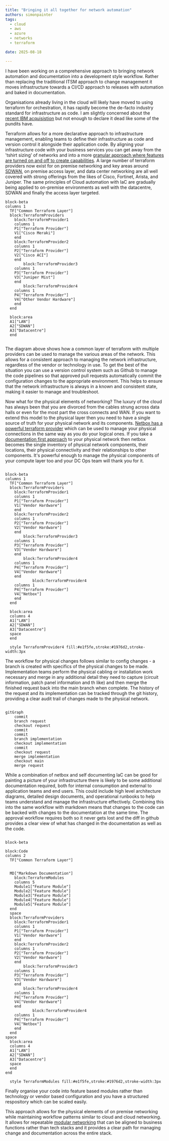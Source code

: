 ```yaml
---
title: "Bringing it all together for network automation"
authors: simonpainter
tags:
  - cloud
  - aws
  - azure
  - networks
  - terraform

date: 2025-08-18

---
```


I have been working on a comprehensive approach to bringing network automation and documentation into a development style workflow. Rather than replacing the traditional ITSM approach to change management it moves infrastructure towards a CI/CD approach to releases with automation and baked in documentation.

<!-- truncate -->

Organisations already living in the cloud will likely have moved to using terraform for orchestration, it has rapidly become the de-facto industry standard for infrastructure as code. I am slightly concerned about the [recent IBM acquisistion](https://newsroom.ibm.com/2025-02-27-ibm-completes-acquisition-of-hashicorp,-creates-comprehensive,-end-to-end-hybrid-cloud-platform) but not enough to declare it dead like some of the pundits have.

Terraform allows for a more declarative approach to infrastructure management, enabling teams to define their infrastructure as code and version control it alongside their application code. By aligning your infrastructure code with your business services you can get away from the 'tshirt sizing' of networks and into a more [granular approach where features are turned on and off to create capabilities](modular-networking.md). A large number of terraform providers now exist for on premise networking and key areas around [SDWAN](sdwan-strategic-step-to-ztna.md), on premise access layer, and data center networking are all well covered with strong offerings from the likes of Cisco, Fortinet, Arista, and Juniper. The same principles of Cloud automation with IaC are gradually being applied to on-premise environments as well with the datacentre, SDWAN and finally the access layer targeted.

```mermaid
block-beta
columns 1
  TF["Common Terraform Layer"]
  block:TerraformProviders
    block:TerraformProvider1
    columns 1
    P1["Terraform Provider"]
	V1["Cisco Meraki"]
	end
    block:TerraformProvider2
    columns 1
    P2["Terraform Provider"]
	V2["Cisco ACI"]
	end
        block:TerraformProvider3
    columns 1
    P3["Terraform Provider"]
	V3["Juniper Mist"]
	end
        block:TerraformProvider4
    columns 1
    P4["Terraform Provider"]
	V4["Other Vendor Hardware"]
	end
  end

  block:area
  A1["LAN"]
  A2["SDWAN"]
  A3["Datacentre"]
  end
  
```

The diagram above shows how a common layer of terraform with multiple providers can be used to manage the various areas of the network. This allows for a consistent approach to managing the network infrastructure, regardless of the vendor or technology in use. To get the best of the situation you can use a version control system such as Github to manage the code pipelines so that approved pull requests automatically commit the configuration changes to the appropriate environment. This helps to ensure that the network infrastructure is always in a known and consistent state, making it easier to manage and troubleshoot.

Now what for the physical elements of networking? The luxury of the cloud has always been that you are divorced from the cables strung across data halls or even for the most part the cross connects and WAN. If you want to extend this model to the physical layer then you need to have a single source of truth for your physical network and its components. [Netbox has a powerful terraform provider](netbox-terraform.md) which can be used to manage your physical connections in the same way as you do your logical ones. If you take a [documentation first approach](documentation-first.md) to your physical network then netbox becomes the single inventory of physical network components, their locations, their physical connectivity and their relationships to other components. It's powerful enough to manage the physical components of your compute layer too and your DC Ops team will thank you for it.

```mermaid

block-beta
columns 1
  TF["Common Terraform Layer"]
  block:TerraformProviders
    block:TerraformProvider1
    columns 1
    P1["Terraform Provider"]
	V1["Vendor Hardware"]
	end
    block:TerraformProvider2
    columns 1
    P2["Terraform Provider"]
	V2["Vendor Hardware"]
	end
        block:TerraformProvider3
    columns 1
    P3["Terraform Provider"]
	V3["Vendor Hardware"]
	end
        block:TerraformProvider4
    columns 1
    P4["Terraform Provider"]
	V4["Vendor Hardware"]
	end
            block:TerraformProvider4
    columns 1
    P4["Terraform Provider"]
	V4["Netbox"]
	end
  end

  block:area
  columns 4
  A1["LAN"]
  A2["SDWAN"]
  A3["Datacentre"]
  space
  end

  style TerraformProvider4 fill:#e1f5fe,stroke:#1976d2,stroke-width:3px

```

The workflow for physical changes follows similar to config changes - a branch is created with specifics of the physical changes to be made. Implementation teams perform the physical cabling or installation work necessary and merge in any additional detail they need to capture (circuit information, patch panel information and th like) and then merge the finished request back into the main branch when complete. The history of the request and its implementation can be tracked through the git history, providing a clear audit trail of changes made to the physical network.

```mermaid

gitGraph
    commit
    branch request
    checkout request
    commit
    commit
    branch implementation
    checkout implementation
    commit
    checkout request
    merge implementation
    checkout main
    merge request

```

While a combination of netbox and self documenting IaC can be good for painting a picture of your infrastructure there is likely to be some additional documentation required, both for internal consumption and external to application teams and end users. This could include high level architecture diagrams, detailed design documents, and operational runbooks to help teams understand and manage the infrastructure effectively. Combining this into the same workflow with markdown means that changes to the code can be backed with changes to the documentation at the same time. The approval workflow requires both so it never gets lost and the diff in github provides a clear view of what has changed in the documentation as well as the code.

```mermaid

block-beta

block:Code
columns 2
  TF["Common Terraform Layer"]

  
  MD["Markdown Documentation"]
    block:TerraformModules
    columns 5
    Module1["Feature Module"]
    Module2["Feature Module"]
    Module3["Feature Module"]
    Module4["Feature Module"]
    Module5["Feature Module"]
  end
  space
  block:TerraformProviders
    block:TerraformProvider1
    columns 1
    P1["Terraform Provider"]
	V1["Vendor Hardware"]
	end
    block:TerraformProvider2
    columns 1
    P2["Terraform Provider"]
	V2["Vendor Hardware"]
	end
        block:TerraformProvider3
    columns 1
    P3["Terraform Provider"]
	V3["Vendor Hardware"]
	end
        block:TerraformProvider4
    columns 1
    P4["Terraform Provider"]
	V4["Vendor Hardware"]
	end
            block:TerraformProvider4
    columns 1
    P4["Terraform Provider"]
	V4["Netbox"]
	end
  end
space
  block:area
  columns 4
  A1["LAN"]
  A2["SDWAN"]
  A3["Datacentre"]
  space  
  end
end

  style TerraformModules fill:#e1f5fe,stroke:#1976d2,stroke-width:3px

```

Finally organise your code into feature based modules rather than technology or vendor based configuration and you have a structured respository which can be scaled easily.

This approach allows for the physical elements of on premise networking while maintaining workflow patterns similar to cloud and cloud networking. It allows for repeatable [modular networking](modular-networking.md) that can be aligned to business functions rather than tech stacks and it provides a clear path for managing change and documentation across the entire stack.
